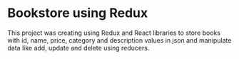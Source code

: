 # Bookstore using Redux
This project was creating using Redux and React libraries to store books with id, name, price, category and description values in json and manipulate data like add, update and delete using reducers.